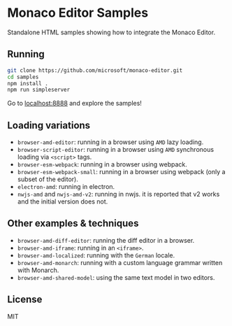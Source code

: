 # Monaco Editor Samples

Standalone HTML samples showing how to integrate the Monaco Editor.

## Running

```bash
git clone https://github.com/microsoft/monaco-editor.git
cd samples
npm install .
npm run simpleserver
```

Go to <a href="http://localhost:8888">localhost:8888</a> and explore the samples!

## Loading variations

- `browser-amd-editor`: running in a browser using `AMD` lazy loading.
- `browser-script-editor`: running in a browser using `AMD` synchronous loading via `<script>` tags.
- `browser-esm-webpack`: running in a browser using webpack.
- `browser-esm-webpack-small`: running in a browser using webpack (only a subset of the editor).
- `electron-amd`: running in electron.
- `nwjs-amd` and `nwjs-amd-v2`: running in nwjs. it is reported that v2 works and the initial version does not.

## Other examples & techniques

- `browser-amd-diff-editor`: running the diff editor in a browser.
- `browser-amd-iframe`: running in an `<iframe>`.
- `browser-amd-localized`: running with the `German` locale.
- `browser-amd-monarch`: running with a custom language grammar written with Monarch.
- `browser-amd-shared-model`: using the same text model in two editors.

## License

MIT

